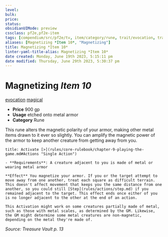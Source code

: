 ```yaml
---
level:
bulk:
price:
status:
obsidianUIMode: preview
cssclass: pf2e,pf2e-item
tags: [compendium/src/pf2e/tv, item/category/rune, trait/evocation, trait/magical]
aliases: [Magnetizing *Item 10*, "Magnetizing"]
title: Magnetizing *Item 10*
linter-yaml-title-alias: Magnetizing *Item 10*
date created: Monday, June 19th 2023, 5:15:11 pm
date modified: Thursday, June 29th 2023, 5:30:37 pm
---
```


# Magnetizing *Item 10*

[evocation](rules/traits/evocation.md) [magical](rules/traits/magical.md)  

- **Price** 900 gp
- **Usage** etched onto metal armor
- **Category** Rune

This rune alters the magnetic polarity of your armor, making other metal items drawn to it ever so slightly. You can amplify the magnetic power of the armor to keep another creature from getting away from you.

```ad-embed-ability
title: Activate [>](rules/core-rulebook/chapter-9-playing-the-game.md#Actions "Single Action")

- **Requirements**: A creature adjacent to you is made of metal or wearing metal armor

**Effect** You magnetize your armor. If you or the target attempt to move away from one another, treat each square as difficult terrain. This doesn't affect movement that keeps you the same distance from one another, so you could still [Step](rules/actions/step.md) if you remained adjacent to the target. This effect ends once either of you is no longer adjacent to the other at the end of an action.

This Activation might work on some creatures partially made of metal, such as those with metal scales, as determined by the GM. Likewise, the GM might determine some metal creatures are non-magnetic, depending on the metal they're made of.
```

*Source: Treasure Vault p. 13*
